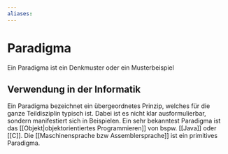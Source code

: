 ```yaml
---
aliases: 
---
```

# Paradigma 
Ein Paradigma ist ein Denkmuster oder ein Musterbeispiel
## Verwendung in der Informatik
Ein Paradigma bezeichnet ein übergeordnetes Prinzip, welches für die ganze Teildisziplin typisch ist. Dabei ist es nicht klar ausformulierbar, sondern manifestiert sich in Beispielen.
Ein sehr bekanntest Paradigma ist das [[Objekt|objektorientiertes Programmieren]] von bspw. [[Java]] oder [[C]].
Die [[Maschinensprache bzw Assemblersprache]] ist ein primitives Paradigma.